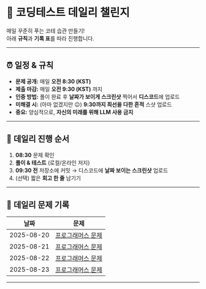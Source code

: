 # 🧪 코딩테스트 데일리 챌린지

매일 꾸준히 푸는 코테 습관 만들기!  
아래 **규칙**과 **기록 표**를 따라 진행합니다.

---

## ⏰ 일정 & 규칙

- **문제 공개:** 매일 **오전 8:30 (KST)**
- **제출 마감:** 매일 **오전 9:30 (KST)** 까지
- **인증 방법:** 풀이 완료 후 **날짜가 보이게 스크린샷** 찍어서 **디스코드**에 업로드
- **미해결 시:** (아마 없겠지만 😉) **9:30까지 최선을 다한 흔적** 스샷 업로드
- **중요:** 양심적으로, **자신의 미래를 위해 LLM 사용 금지**

---

## 🔁 데일리 진행 순서

1. **08:30** 문제 확인  
2. **풀이 & 테스트** (로컬/온라인 저지)
3. **09:30 전** 저장소에 커밋 → 디스코드에 **날짜 보이는 스크린샷** 업로드  
4. (선택) 짧은 **회고 한 줄** 남기기
---
## 📅 데일리 문제 기록

| 날짜       | 문제 |
|------------|------|
| 2025-08-20 | [프로그래머스 문제](https://school.programmers.co.kr/learn/courses/30/lessons/131705) |
| 2025-08-21 | [프로그래머스 문제](https://school.programmers.co.kr/learn/courses/30/lessons/131705) |
| 2025-08-22 | [프로그래머스 문제](https://school.programmers.co.kr/learn/courses/30/lessons/131705) |
| 2025-08-23 | [프로그래머스 문제](https://school.programmers.co.kr/learn/courses/30/lessons/131705) |

---


